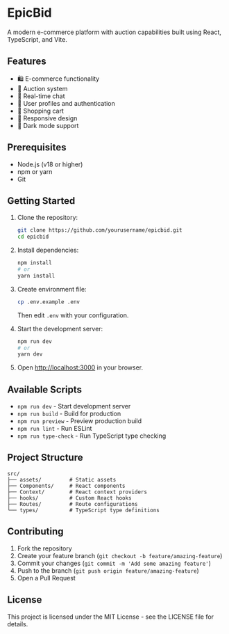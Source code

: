# EpicBid

A modern e-commerce platform with auction capabilities built using React, TypeScript, and Vite.

## Features

- 🛍️ E-commerce functionality
- 🔨 Auction system
- 💬 Real-time chat
- 👤 User profiles and authentication
- 🛒 Shopping cart
- 📱 Responsive design
- 🌙 Dark mode support

## Prerequisites

- Node.js (v18 or higher)
- npm or yarn
- Git

## Getting Started

1. Clone the repository:
   ```bash
   git clone https://github.com/yourusername/epicbid.git
   cd epicbid
   ```

2. Install dependencies:
   ```bash
   npm install
   # or
   yarn install
   ```

3. Create environment file:
   ```bash
   cp .env.example .env
   ```
   Then edit `.env` with your configuration.

4. Start the development server:
   ```bash
   npm run dev
   # or
   yarn dev
   ```

5. Open [http://localhost:3000](http://localhost:3000) in your browser.

## Available Scripts

- `npm run dev` - Start development server
- `npm run build` - Build for production
- `npm run preview` - Preview production build
- `npm run lint` - Run ESLint
- `npm run type-check` - Run TypeScript type checking

## Project Structure

```
src/
├── assets/         # Static assets
├── Components/     # React components
├── Context/        # React context providers
├── hooks/          # Custom React hooks
├── Routes/         # Route configurations
└── types/          # TypeScript type definitions
```

## Contributing

1. Fork the repository
2. Create your feature branch (`git checkout -b feature/amazing-feature`)
3. Commit your changes (`git commit -m 'Add some amazing feature'`)
4. Push to the branch (`git push origin feature/amazing-feature`)
5. Open a Pull Request

## License

This project is licensed under the MIT License - see the LICENSE file for details.
